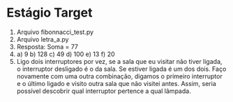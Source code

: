 # Estágio Target

1) Arquivo fibonnacci_test.py
2) Arquivo letra_a.py
3) Resposta: Soma = 77
4) a) 9
   b) 128
   c) 49
   d) 100
   e) 13
   f) 20
5) Ligo dois interruptores por vez, se a sala que eu visitar não tiver ligada, o interruptor desligado é o da sala. Se estiver ligada é um dos dois. Faço novamente com uma outra combinação, digamos o primeiro interruptor e o último ligado e visito outra sala que não visitei antes. Assim, seria possível descobrir qual interruptor pertence a qual lâmpada.

